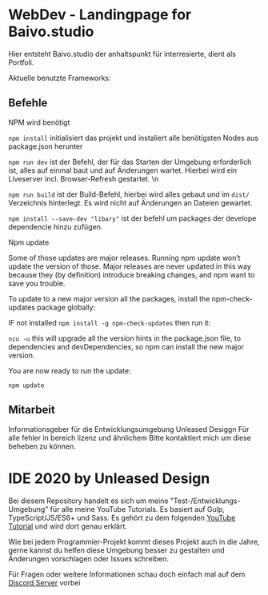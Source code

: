# WebDev - Landingpage for Baivo.studio

Hier entsteht Baivo.studio der anhaltspunkt für interresierte, dient als Portfoli.

Aktuelle benutzte Frameworks:

## Befehle

NPM wird benötigt

`npm install` initialisiert das projekt und instaliert alle benötigsten Nodes aus package.json herunter

`npm run dev` ist der Befehl, der für das Starten der Umgebung erforderlich ist, alles auf einmal baut und auf Änderungen wartet. Hierbei wird ein Liveserver incl. Browser-Refresh gestartet. \n

`npm run build` ist der Build-Befehl, hierbei wird alles gebaut und im `dist/` Verzeichnis hinterlegt. Es wird nicht auf Änderungen an Dateien gewartet.

`npm install --save-dev "libary"` ist der befehl um packages der develope dependencie hinzu zufügen.


Npm update

Some of those updates are major releases. Running npm update won’t update the version of those. Major releases are never updated in this way because they (by definition) introduce breaking changes, and npm want to save you trouble.

To update to a new major version all the packages, install the npm-check-updates package globally:

IF not installed `npm install -g npm-check-updates`
then run it:

`ncu -u`
this will upgrade all the version hints in the package.json file, to dependencies and devDependencies, so npm can install the new major version.

You are now ready to run the update:

`npm update`
## Mitarbeit 

Informationsgeber für die Entwicklungsumgebung Unleased Desiggn
Für alle fehler in bereich lizenz und ähnlichem Bitte kontaktiert mich um diese beheben zu können.

# IDE 2020 by Unleased Design

Bei diesem Repository handelt es sich um meine "Test-/Entwicklungs-Umgebung" für alle meine YouTube Tutorials. Es basiert auf Gulp, TypeScript/JS/ES6+ und Sass. Es gehört zu dem folgenden [YouTube Tutorial](https://www.youtube.com/watch?v=GMakamOBAwA) und wird dort genau erklärt.

Wie bei jedem Programmier-Projekt kommt dieses Projekt auch in die Jahre, gerne kannst du helfen diese Umgebung besser zu gestalten und Änderungen vorschlagen oder Issues schreiben.

Für Fragen oder weitere Informationen schau doch einfach mal auf dem [Discord Server](https://discord.gg/NV2NrXA) vorbei
